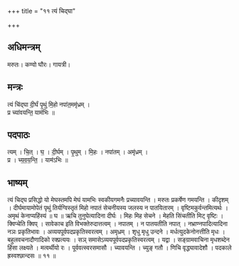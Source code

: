 +++
title = "११ त्यं चिद्घा"

+++
## अधिमन्त्रम्
मरुतः। कण्वो घौरः। गायत्री।

## मन्त्रः
त्यं चि॑द्घा दी॒र्घं पृ॒थुं मि॒हो नपा॑त॒ममृ॑ध्रम् ।  
प्र च्या॑वयन्ति॒ याम॑भिः ॥

## पदपाठः
त्यम् । चि॒त् । घ॒ । दी॒र्घम् । पृ॒थुम् । मि॒हः । नपा॑तम् । अमृ॑ध्रम् ।  
प्र । च्य॒व॒य॒न्ति॒ । याम॑ऽभिः ॥

## भाष्यम्
त्यं चिद्घ प्रसिद्धो यो मेघस्तमपि मेघं यामभिः स्वकीयगमनैः प्रच्यावयन्ति । मरुतः प्रकर्षेण गमयन्ति । कीदृशम् । दीर्घमायामोपेतं पृथुं तिर्यग्विस्तृतं मिहो नपातं सेचनीयस्य जलस्य न पातयितारम् । वृष्टिमकुर्वन्तमित्यर्थः । अमृथं केनाप्यहिंस्यं ॥ घ ॥ ऋचि तुनुघेत्यादिना दीर्घः । मिहः मिह सेचने । मेहति सिंचतीति मिट् वृष्टिः । क्विप्चेति क्विप् । सावेकाच इति विभक्तेरुदात्तत्वम् । नपातम् । न पातयतीति नपात् । नभ्राण्नपादित्यादिना नञः प्रकृतिभावः । अव्ययपूर्वपदप्रकृतिस्वरत्वम् । अमृध्रम् । शृधु मृधु उन्दने । मर्धत्युदकेनोनत्तीति मृधः । बहुलवचनादौणादिको रक्प्रत्ययः । सञ् समासेऽव्ययपूर्वपदप्रकृतिस्वरत्वम् । यद्वा । सङ्ग्रामवाचिना मृधशब्देन हिंसा लक्ष्यते । मत्वर्थीयो रः । पूर्ववत्स्वरसमासौ । च्यावयन्ति । च्युङ् गतौ । णिचि वृद्ध्यावादेशौ । पदकाले ह्रस्वश्छान्दसः ॥ ११ ॥